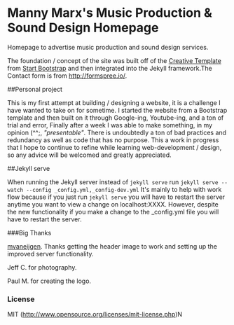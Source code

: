 # Manny Marx's Music Production & Sound Design Homepage

Homepage to advertise music production and sound design services. 

The foundation / concept of the site was built off of the [Creative Template](http://startbootstrap.com/template-overviews/creative/) from [Start Bootstrap](http://startbootstrap.com) and then integrated into the Jekyll framework.The Contact form is from http://formspree.io/.


##Personal project 

This is my first attempt at building / designing a website, it is a challenge I have wanted to take on for sometime. I started the website from a Bootstrap template and then built on it through Google-ing, Youtube-ing, and a ton of trial and error, Finally after a week I was able to make something, in my opinion (^^;, *"presentable"*. There is undoubtedly a ton of bad practices and redundancy as well as code that has no purpose. This a work in progress that I hope to continue to refine while learning web-development / design, so any advice will be welcomed and greatly appreciated. 


##Jekyll serve

When running the Jekyll server instead of `jekyll serve` run `jekyll serve --watch --config _config.yml,_config-dev.yml` It's mainly to help with work flow because if you just run `jekyll serve` you will have to restart the server anytime you want to view a change on localhost:XXXX. However, despite the new functionality if you make a change to the _config.yml file you will have to restart the server. 

###Big Thanks 

[mvaneijgen](https://github.com/mvaneijgen). Thanks getting the header image to work and setting up the improved server functionality.

Jeff C. for photography. 

Paul M. for creating the logo.


### License 

MIT (http://www.opensource.org/licenses/mit-license.php)N